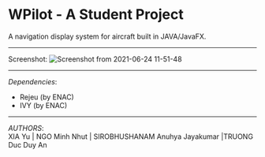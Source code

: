 # WPilot - A Student Project 


A navigation display system for aircraft built in JAVA/JavaFX.   

----------------------------------------------------------------------------------------------------------
Screenshot:
![Screenshot from 2021-06-24 11-51-48](https://user-images.githubusercontent.com/55579160/123242725-9c9a7e00-d4e2-11eb-9a54-272f4959ddc0.png)


----------------------------------------------------------------------------------------------------------
*Dependencies*:
  - Rejeu (by ENAC)
  - IVY (by ENAC)


----------------------------------------------------------------------------------------------------------
*AUTHORS*:\
  XIA Yu | NGO Minh Nhut | SIROBHUSHANAM Anuhya Jayakumar |TRUONG Duc Duy An
